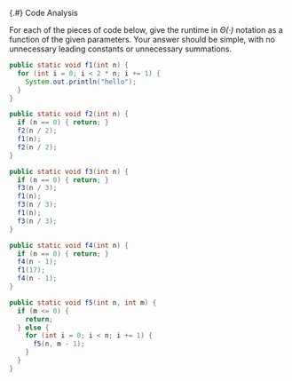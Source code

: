 
{.#} Code Analysis

For each of the pieces of code below, give the runtime in *Θ(·)* notation as a function of the given parameters. Your answer should be simple, with no unnecessary leading constants or unnecessary summations.

```java
public static void f1(int n) {
  for (int i = 0; i < 2 * n; i += 1) {
    System.out.println("hello");
  }
}
```

```java
public static void f2(int n) {
  if (n == 0) { return; }
  f2(n / 2);
  f1(n);
  f2(n / 2);
}
```

```java
public static void f3(int n) {
  if (n == 0) { return; }
  f3(n / 3);
  f1(n);
  f3(n / 3);
  f1(n);
  f3(n / 3);
}
```

```java
public static void f4(int n) {
  if (n == 0) { return; }
  f4(n - 1);
  f1(17);
  f4(n - 1);
}
```

```java
public static void f5(int n, int m) {
  if (m <= 0) {
    return;
  } else {
    for (int i = 0; i < n; i += 1) {
      f5(n, m - 1);
    }
  }
}
```
